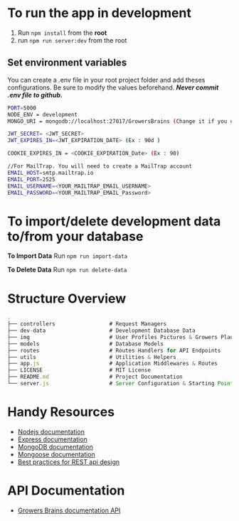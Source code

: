 # To run the app in development

1. Run `npm install` from the **root**
2. run `npm run server:dev` from the root

## Set environment variables

You can create a .env file in your root project folder and add theses configurations. Be sure to modify the values beforehand. **_Never commit .env file to github._**

```bash
PORT=5000
NODE_ENV = development
MONGO_URI = mongodb://localhost:27017/GrowersBrains (Change it if you use a hosted database or if your local mongo uses a different port)

JWT_SECRET= <JWT_SECRET>
JWT_EXPIRES_IN=<JWT_EXPIRATION_DATE> (Ex : 90d )

COOKIE_EXPIRES_IN = <COOKIE_EXPIRATION_Date> (Ex : 90)

//For MailTrap. You will need to create a MailTrap account
EMAIL_HOST=smtp.mailtrap.io
EMAIL_PORT=2525
EMAIL_USERNAME=<YOUR_MAILTRAP_EMAIL_USERNAME>
EMAIL_PASSWORD=<YOUR_MAILTRAP_EMAIL_Password>
```

# To import/delete development data to/from your database

**To Import Data** Run `npm run import-data`

**To Delete Data** Run `npm run delete-data`

# Structure Overview

```javascript
.
├── controllers                 # Request Managers
├── dev-data                    # Development Database Data
├── img                         # User Profiles Pictures & Growers Plants
├── models                      # Database Models
├── routes                      # Routes Handlers for API Endpoints
├── utils                       # Utilities & Helpers
├── app.js                      # Application Middlewares & Routes
├── LICENSE                     # MIT License
├── README.md                   # Project Documentation
└── server.js                   # Server Configuration & Starting Point
```

# Handy Resources

- [Nodejs documentation](https://nodejs.org/en/docs/)
- [Express documentation](http://expressjs.com/)
- [MongoDB documentation](https://docs.mongodb.com/manual/)
- [Mongoose documentation](https://mongoosejs.com/docs/guide.html)
- [Best practices for REST api design](https://stackoverflow.blog/2020/03/02/best-practices-for-rest-api-design/)

# API Documentation

- [Growers Brains documentation API](https://documenter.getpostman.com/view/12095324/T1LTfjXD?version=latest)
